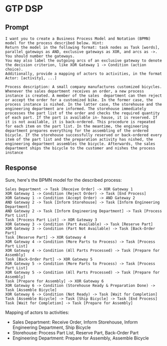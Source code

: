 # GTP DSP

## Prompt 

    I want you to create a Business Process Model and Notation (BPMN) model for the process described below. Hint: 
    Return the model in the following format: task nodes as Task [words], parallel gateways as AND, exclusive gateways as XOR, and arcs as ->.
    You should number the gateways. 
    You may also label the outgoing arcs of an exclusive gateway to denote the decision criterion, like XOR Gateway 1 -> Condition (action choice). 
    Additionally, provide a mapping of actors to activities, in the format Actor: [activity1, ...]

    Process description: A small company manufactures customized bicycles. Whenever the sales department receives an order, a new process instance is created. A member of the sales  department can then reject or accept the order for a customized bike. In the former case, the process instance is nished. In the latter case, the storehouse and the engineering department are informed. The storehouse immediately processes the part list of the order and checks the required quantity of each part. If the part is available in- hause, it is reserved. If it is not available, it is back-ordered. This procedure is repeated for each item on the part list. In the meantime, the engineering department prepares everything for the assembling of the ordered bicycle. If the storehouse successfully reserved or back-ordered every item of the part list and the preparation activity has nished, the engineering department assembles the bicycle. Afterwards, the sales department ships the bicycle to the customer and nishes the process instance


## Response
Sure, here's the BPMN model for the described process:

```plaintext
Sales Department -> Task [Receive Order] -> XOR Gateway 1
XOR Gateway 1 -> Condition (Reject Order) -> Task [End Process]
XOR Gateway 1 -> Condition (Accept Order) -> AND Gateway 2
AND Gateway 2 -> Task [Inform Storehouse] -> Task [Inform Engineering Department]
AND Gateway 2 -> Task [Inform Engineering Department] -> Task [Process Part List]
Task [Process Part List] -> XOR Gateway 3
XOR Gateway 3 -> Condition (Part Available) -> Task [Reserve Part]
XOR Gateway 3 -> Condition (Part Not Available) -> Task [Back-Order Part]
Task [Reserve Part] -> XOR Gateway 4
XOR Gateway 4 -> Condition (More Parts to Process) -> Task [Process Part List]
XOR Gateway 4 -> Condition (All Parts Processed) -> Task [Prepare for Assembly]
Task [Back-Order Part] -> XOR Gateway 5
XOR Gateway 5 -> Condition (More Parts to Process) -> Task [Process Part List]
XOR Gateway 5 -> Condition (All Parts Processed) -> Task [Prepare for Assembly]
Task [Prepare for Assembly] -> XOR Gateway 6
XOR Gateway 6 -> Condition (Storehouse Ready & Preparation Done) -> Task [Assemble Bicycle]
XOR Gateway 6 -> Condition (Not Ready) -> Task [Wait for Completion]
Task [Assemble Bicycle] -> Task [Ship Bicycle] -> Task [End Process]
Task [Wait for Completion] -> Task [Prepare for Assembly]
```

Mapping of actors to activities:
- Sales Department: Receive Order, Inform Storehouse, Inform Engineering Department, Ship Bicycle
- Storehouse: Process Part List, Reserve Part, Back-Order Part
- Engineering Department: Prepare for Assembly, Assemble Bicycle